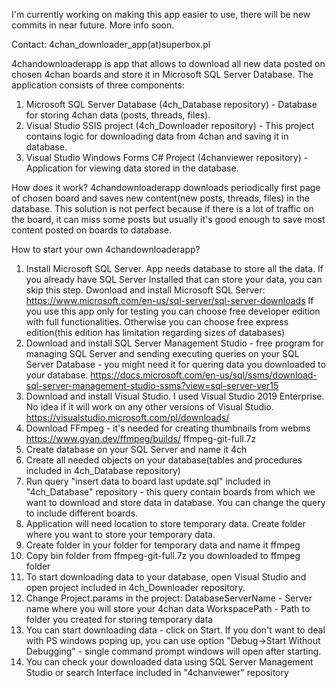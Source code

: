 I'm currently working on making this app easier to use, there will be new commits in near future. More info soon.

Contact: 4chan_downloader_app(at)superbox.pl

4chandownloaderapp is app that allows to download all new data posted on chosen 4chan boards and store it in Microsoft SQL Server Database. The application consists of three components:
1. Microsoft SQL Server Database (4ch_Database repository) - Database for storing 4chan data (posts, threads, files).
2. Visual Studio SSIS project (4ch_Downloader repository) - This project contains logic for downloading data from 4chan and saving it in database.
3. Visual Studio Windows Forms C# Project (4chanviewer repository) - Application for viewing data stored in the database.

How does it work?
4chandownloaderapp downloads periodically first page of chosen board and saves new content(new posts, threads, files) in the database. This solution is not perfect because if there is a lot of traffic on the board, it can miss some posts but usually it's good enough to save most content posted on boards to database.

How to start your own  4chandownloaderapp?
1. Install Microsoft SQL Server.
App needs database to store all the data. If you already have SQL Server Installed that can store your data, you can skip this step. Dwonload and install Microsoft SQL Server:
https://www.microsoft.com/en-us/sql-server/sql-server-downloads
If you use this app only for testing you can choose free developer edition with full functionalities. Otherwise you can choose free express edition(this edition has limitation regarding sizes of databases)
2. Download and install SQL Server Management Studio - free program for managing SQL Server and sending executing queries on your SQL Server Database - you might need it for quering data you downloaded to your database.
https://docs.microsoft.com/en-us/sql/ssms/download-sql-server-management-studio-ssms?view=sql-server-ver15
3. Download and install Visual Studio. I used Visual Studio 2019 Enterprise. No idea if it will work on any other versions of Visual Studio.
https://visualstudio.microsoft.com/pl/downloads/
4. Download FFmpeg - it's needed for creating thumbnails from webms
https://www.gyan.dev/ffmpeg/builds/
ffmpeg-git-full.7z
5. Create database on your SQL Server and name it 4ch
6. Create all needed objects on your database(tables and procedures included in 4ch_Database repository)
7. Run query "insert data to board last update.sql" included in "4ch_Database" repository - this query contain boards from which we want to download and store data in database. You can change the query to include different boards.
8. Application will need location to store temporary data. Create folder where you want to store your temporary data.
9. Create folder in your folder for temporary data and name it ffmpeg 
10. Copy bin folder from ffmpeg-git-full.7z you downloaded to ffmpeg folder
11. To start downloading data to your database, open Visual Studio and open project included in 4ch_Downloader repository.
12. Change Project.params in the project:
DatabaseServerName - Server name where you will store your 4chan data
WorkspacePath - Path to folder you created for storing temporary data
13. You can start downloading data - click on Start. If you don't want to deal with PS windows poping up, you can use option "Debug->Start Without Debugging" - single command prompt windows will open after starting.
14. You can check your downloaded data using SQL Server Management Studio or search Interface included in "4chanviewer" repository
